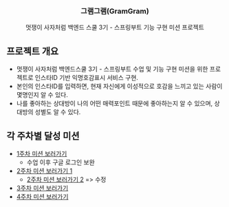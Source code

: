 <!-- Improved compatibility of back to top link: See: https://github.com/othneildrew/Best-README-Template/pull/73 -->
<a name="readme-top"></a>

<!-- PROJECT LOGO -->
<br />
<h3 align="center">그램그램(GramGram)</h3>

  <p align="center">
    멋쟁이 사자처럼 백엔드 스쿨 3기 - 스프링부트 기능 구현 미션 프로젝트
    <br />
  </p>
</div>

<!-- ABOUT THE PROJECT -->
## 프로젝트 개요
- 멋쟁이 사자처럼 백엔드스쿨 3기 - 스프링부트 수업 및 기능 구현 미션을 위한 프로젝트로 인스타ID 기반 익명호감표시 서비스 구현.
- 본인의 인스타ID를 입력하면, 현재 자신에게 이성적으로 호감을 느끼고 있는 사람이 몇명인지 알 수 있다.
- 나를 좋아하는 상대방이 나의 어떤 매력포인트 때문에 좋아하는지 알 수 있으며, 상대방의 성별도 알 수 있다.

## 각 주차별 달성 미션
- [1주차 미션 보러가기](https://github.com/CheorHyeon/Mission_ParkCheorHyeon/pull/1)
  - 수업 이후 구글 로그인 보완 
- [2주차 미션 보러가기 1](https://github.com/CheorHyeon/Mission_ParkCheorHyeon/pull/2)
  - [2주차 미션 보러가기 2](https://github.com/CheorHyeon/Mission_ParkCheorHyeon/pull/3) => 수정
- [3주차 미션 보러가기](https://github.com/CheorHyeon/Mission_ParkCheorHyeon/pull/5)
- [4주차 미션 보러가기](https://github.com/CheorHyeon/Mission_ParkCheorHyeon/pull/6)



<!-- 템플릿 출처 : https://github.com/othneildrew/Best-README-Template -->
